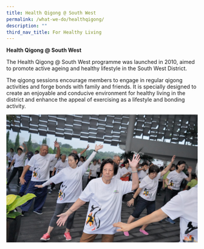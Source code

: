 ```yaml
---
title: Health Qigong @ South West
permalink: /what-we-do/healthqigong/
description: ""
third_nav_title: For Healthy Living
---
```

**Health Qigong @ South West**

 The Health Qigong @ South West programme was launched in 2010, aimed to promote active ageing and healthy lifestyle in the South West District.

The qigong sessions encourage members to engage in regular qigong activities and forge bonds with family and friends. It is specially designed to create an enjoyable and conducive environment for healthy living in the district and enhance the appeal of exercising as a lifestyle and bonding activity.

![](/images/What%20We%20Do/For%20Healthy%20Living/For%20Healthy%20Lifestyle%20%20-%20Qigong%20-%20DSC07796%20(002).jpg)
